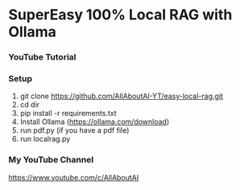 # SuperEasy 100% Local RAG with Ollama

### YouTube Tutorial

### Setup
1. git clone https://github.com/AllAboutAI-YT/easy-local-rag.git
2. cd dir
3. pip install -r requirements.txt
4. Install Ollama (https://ollama.com/download)
5. run pdf.py (if you have a pdf file)
6. run localrag.py
   
### My YouTube Channel
https://www.youtube.com/c/AllAboutAI
